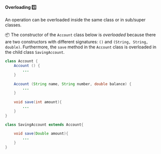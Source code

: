 <link rel="stylesheet" href="{{baseUrl}}/css/textbook.css">

<div class="website-content">

<div id="title">

#### Overloading :one:

</div>

<div id="body">

An operation can be overloaded inside the same class or in sub/super classes.

<tip-box>

:package: The constructor of the `Account` class below is _overloaded_ because there are two constructors with different signatures: `()` and `(String, String, double)`. Furthermore, the `save` method in the `Account` class is overloaded in the child class `SavingAccount`.

```java
class Account {
    Account () {
        ...
    }
    
    Account (String name, String number, double balance) {
        ...
    }
    
    void save(int amount){
        ...
    }
}

class SavingAccount extends Account{
    
    void save(Double amount){
        ...
    }
}
```
</tip-box>

<p/>

</div>

<div id="extras">
  <include src="resources.md" />
<div>

</div>
